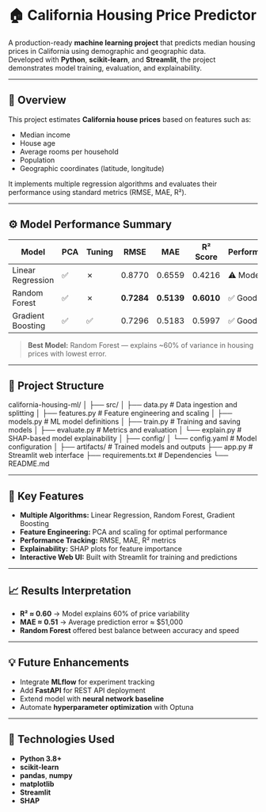 # 🏠 California Housing Price Predictor

A production-ready **machine learning project** that predicts median housing prices in California using demographic and geographic data.  
Developed with **Python**, **scikit-learn**, and **Streamlit**, the project demonstrates model training, evaluation, and explainability.

---

## 🚀 Overview

This project estimates **California house prices** based on features such as:
- Median income
- House age
- Average rooms per household
- Population
- Geographic coordinates (latitude, longitude)

It implements multiple regression algorithms and evaluates their performance using standard metrics (RMSE, MAE, R²).

---

## ⚙️ Model Performance Summary

| Model | PCA | Tuning | RMSE | MAE | R² Score | Performance |
|--------|-----|---------|------|------|-----------|--------------|
| Linear Regression | ✅ | ✗ | 0.8770 | 0.6559 | 0.4216 | ⚠️ Moderate |
| Random Forest | ✅ | ✗ | **0.7284** | **0.5139** | **0.6010** | ✅ Good |
| Gradient Boosting | ✅ | ✅ | 0.7296 | 0.5183 | 0.5997 | ✅ Good |

> **Best Model:** Random Forest — explains ~60% of variance in housing prices with lowest error.

---

## 🧩 Project Structure

california-housing-ml/
│
├── src/
│ ├── data.py # Data ingestion and splitting
│ ├── features.py # Feature engineering and scaling
│ ├── models.py # ML model definitions
│ ├── train.py # Training and saving models
│ ├── evaluate.py # Metrics and evaluation
│ └── explain.py # SHAP-based model explainability
│
├── config/
│ └── config.yaml # Model configuration
│
├── artifacts/ # Trained models and outputs
├── app.py # Streamlit web interface
├── requirements.txt # Dependencies
└── README.md


---

## 🧠 Key Features

- **Multiple Algorithms:** Linear Regression, Random Forest, Gradient Boosting  
- **Feature Engineering:** PCA and scaling for optimal performance  
- **Performance Tracking:** RMSE, MAE, R² metrics  
- **Explainability:** SHAP plots for feature importance  
- **Interactive Web UI:** Built with Streamlit for training and predictions  

---

## 📈 Results Interpretation

- **R² ≈ 0.60** → Model explains 60% of price variability  
- **MAE ≈ 0.51** → Average prediction error ≈ $51,000  
- **Random Forest** offered best balance between accuracy and speed  

---

## 💡 Future Enhancements

- Integrate **MLflow** for experiment tracking  
- Add **FastAPI** for REST API deployment  
- Extend model with **neural network baseline**  
- Automate **hyperparameter optimization** with Optuna  

---

## 🧰 Technologies Used

- **Python 3.8+**
- **scikit-learn**
- **pandas**, **numpy**
- **matplotlib**
- **Streamlit**
- **SHAP**
